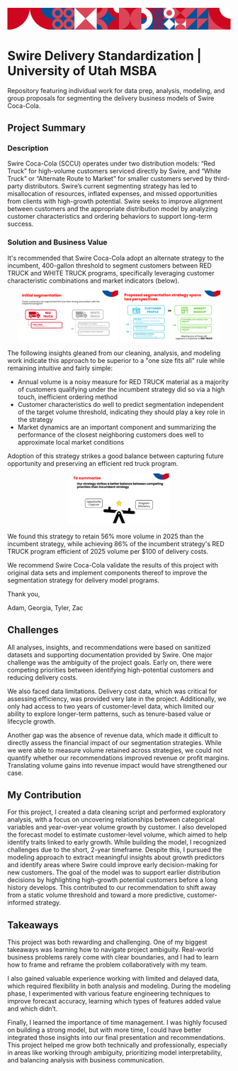 ![Swire Project Banner](./misc/swire-banner.png)

# Swire Delivery Standardization | University of Utah MSBA

Repository featuring individual work for data prep, analysis, modeling, and group proposals for segmenting the delivery business models of Swire Coca-Cola.

## Project Summary

### Description

Swire Coca-Cola (SCCU) operates under two distribution models: “Red Truck” for high-volume customers serviced directly by Swire, and “White Truck” or “Alternate Route to Market” for smaller customers served by third-party distributors. Swire’s current segmenting strategy has led to misallocation of resources, inflated expenses, and missed opportunities from clients with high-growth potential. Swire seeks to improve alignment between customers and the appropriate distribution model by analyzing customer characteristics and ordering behaviors to support long-term success.

### Solution and Business Value

It's recommended that Swire Coca-Cola adopt an alternate strategy to the incumbent, 400-gallon threshold to segment customers between RED TRUCK and WHITE TRUCK programs, specifically leveraging customer characteristic combinations and market indicators (below).

<p align="center">
  <img src="misc/segmentation-strategy-1.png" alt="Segmentation Strategy 1" width="45%" />
  <img src="misc/segmentation-strategy-2.png" alt="Segmentation Strategy 2" width="45%" />
</p>

The following insights gleaned from our cleaning, analysis, and modeling work indicate this approach to be superior to a "one size fits all" rule while remaining intuitive and fairly simple:

* Annual volume is a noisy measure for RED TRUCK material as a majority of customers qualifying under the incumbent strategy did so via a high touch, inefficient ordering method
* Customer characteristics do well to predict segmentation independent of the target volume threshold, indicating they should play a key role in the strategy
* Market dynamics are an important component and summarizing the performance of the closest neighboring customers does well to approximate local market conditions

Adoption of this strategy strikes a good balance between capturing future opportunity and preserving an efficient red truck program. 

<p align="center">
  <img src="misc/segmentation-strategy-3.png" alt="Segmentation Strategy 3" width="45%" />
</p>

We found this strategy to retain 56% more volume in 2025 than the incumbent strategy, while achieving 86% of the incumbent strategy's RED TRUCK program efficient of 2025 volume per $100 of delivery costs.

We recommend Swire Coca-Cola validate the results of this project with original data sets and implement components thereof to improve the segmentation strategy for delivery model programs. 

Thank you,

Adam, Georgia, Tyler, Zac

## Challenges

All analyses, insights, and recommendations were based on sanitized datasets and supporting documentation provided by Swire. One major challenge was the ambiguity of the project goals. Early on, there were competing priorities between identifying high-potential customers and reducing delivery costs.

We also faced data limitations. Delivery cost data, which was critical for assessing efficiency, was provided very late in the project. Additionally, we only had access to two years of customer-level data, which limited our ability to explore longer-term patterns, such as tenure-based value or lifecycle growth.

Another gap was the absence of revenue data, which made it difficult to directly assess the financial impact of our segmentation strategies. While we were able to measure volume retained across strategies, we could not quantify whether our recommendations improved revenue or profit margins. Translating volume gains into revenue impact would have strengthened our case.

## My Contribution

For this project, I created a data cleaning script and performed exploratory analysis, with a focus on uncovering relationships between categorical variables and year-over-year volume growth by customer. I also developed the forecast model to estimate customer-level volume, which aimed to help identify traits linked to early growth. While building the model, I recognized challenges due to the short, 2-year timeframe. Despite this, I pursued the modeling approach to extract meaningful insights about growth predictors and identify areas where Swire could improve early decision-making for new customers. The goal of the model was to support earlier distribution decisions by highlighting high-growth potential customers before a long history develops. This contributed to our recommendation to shift away from a static volume threshold and toward a more predictive, customer-informed strategy.

## Takeaways

This project was both rewarding and challenging. One of my biggest takeaways was learning how to navigate project ambiguity. Real-world business problems rarely come with clear boundaries, and I had to learn how to frame and reframe the problem collaboratively with my team.

I also gained valuable experience working with limited and delayed data, which required flexibility in both analysis and modeling. During the modeling phase, I experimented with various feature engineering techniques to improve forecast accuracy, learning which types of features added value and which didn’t.

Finally, I learned the importance of time management. I was highly focused on building a strong model, but with more time, I could have better integrated those insights into our final presentation and recommendations. This project helped me grow both technically and professionally, especially in areas like working through ambiguity, prioritizing model interpretability, and balancing analysis with business communication.

